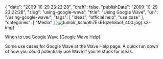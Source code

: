 {
    "date": "2009-10-29 23:22:28",
    "draft": false,
    "publishDate": "2009-10-29 23:22:28",
    "slug": "using-google-wave",
    "title": "Using Google Wave",
    "url": "\/using-google-wave\/",
    "tags": [
        "ideas",
        "official help",
        "use case"
    ],
    "categories": [
        "Media"
    ]
}![tumblr\_ksau9h7EsE1qzeh8ao1\_400.jpg](https://turbo.geekorium.com.au/images/tumblr_ksau9h7EsE1qzeh8ao1_400.jpg){.s3-img}

[When to use Google Wave \[Google Wave
Help\]](http://wave.google.com/using-wave.html)

Some use cases for Google Wave at the Wave Help page. A quick run down
of how you could potentially use Wave if you’re stuck for ideas.
